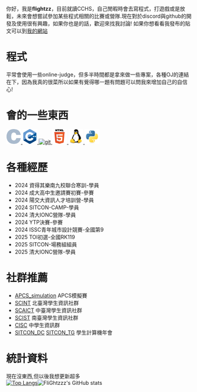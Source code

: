你好，我是**flightzz**，目前就讀CCHS，自己閒暇時會去寫程式，打遊戲或是放鬆，未來會想嘗試參加某些程式相關的比賽或營隊.現在對於discord與github的開發及使用很有興趣，如果你也是的話，歡迎來找我討論!
如果你想看看我發布的貼文可以到[我的網站](https://flightzzz.github.io/)
# 程式
平常會使用一些online-judge，但多半時間都是拿來做一些專案，各種OJ的連結在下，因為我真的很菜所以如果有覺得哪一題有問題可以問我來增加自己的自信心! 
# 會的一些東西
<p align="left"> <a href="https://www.cprogramming.com/" target="_blank" rel="noreferrer"> <img src="https://raw.githubusercontent.com/devicons/devicon/master/icons/c/c-original.svg" alt="c" width="40" height="40"/> </a> <a href="https://www.w3schools.com/cpp/" target="_blank" rel="noreferrer"> <img src="https://raw.githubusercontent.com/devicons/devicon/master/icons/cplusplus/cplusplus-original.svg" alt="cplusplus" width="40" height="40"/> </a> <a href="https://git-scm.com/" target="_blank" rel="noreferrer"> <img src="https://www.vectorlogo.zone/logos/git-scm/git-scm-icon.svg" alt="git" width="40" height="40"/> </a> <a href="https://www.w3.org/html/" target="_blank" rel="noreferrer"> <img src="https://raw.githubusercontent.com/devicons/devicon/master/icons/html5/html5-original-wordmark.svg" alt="html5" width="40" height="40"/> </a> <a href="https://www.linux.org/" target="_blank" rel="noreferrer"> <img src="https://raw.githubusercontent.com/devicons/devicon/master/icons/linux/linux-original.svg" alt="linux" width="40" height="40"/> </a> <a href="https://www.python.org" target="_blank" rel="noreferrer"> <img src="https://raw.githubusercontent.com/devicons/devicon/master/icons/python/python-original.svg" alt="python" width="40" height="40"/> </a> </p>

# 各種經歷
* 2024 資得其樂南九校聯合寒訓-學員   
* 2024 成大高中生邀請賽初賽-參賽   
* 2024 陽交大資訊人才培訓營-學員   
* 2024 SITCON-CAMP-學員   
* 2024 清大IONC營隊-學員   
* 2024 YTP決賽-參賽   
* 2024 ISSC青年城市設計競賽-全國第9   
* 2025 TOI初選-全國RK119   
* 2025 SITCON-場務組組員   
* 2025 清大IONC營隊-學員
  
# 社群推薦
* [APCS_simulation](https://discord.gg/ghe48J7ypF) APCS模擬賽
* [SCINT](https://scint.org/) 北臺灣學生資訊社群
* [SCAICT](https://scaict.org/) 中臺灣學生資訊社群
* [SCIST](https://scist.org/) 南臺灣學生資訊社群
* [CISC](https://discord.gg/cisc) 中學生資訊群
* [SITCON_DC](https://discord.gg/pAeMZKXTDP) [SITCON_TG](https://t.me/SITCONgeneral) 學生計算機年會


# 統計資料  

現在沒東西,但以後我想更新超多   
[![Top Langs](https://github-readme-stats.vercel.app/api/top-langs/?username=FliGhtzzz&size_weight=0.5&count_weight=0.5&layout=pie&theme=codeSTACKr)](https://github.com/anuraghazra/github-readme-stats)![FliGhtzzz's GitHub stats](https://github-readme-stats.vercel.app/api?username=FliGhtzzz&show_icons=true&theme=codeSTACKr) 


